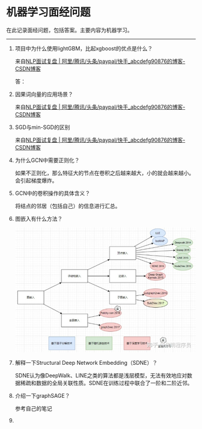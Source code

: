# 机器学习面经问题

在此记录面经问题，包括答案。主要内容为机器学习。

---

1. 项目中为什么使用lightGBM，比起xgboost的优点是什么？

   来自[NLP面试复盘 | 阿里/腾讯/头条/paypal/快手_abcdefg90876的博客-CSDN博客](https://blog.csdn.net/abcdefg90876/article/details/107398761)

   答：

2. 因果词向量的应用场景？

   来自[NLP面试复盘 | 阿里/腾讯/头条/paypal/快手_abcdefg90876的博客-CSDN博客](https://blog.csdn.net/abcdefg90876/article/details/107398761)

3. SGD与min-SGD的区别

   来自[NLP面试复盘 | 阿里/腾讯/头条/paypal/快手_abcdefg90876的博客-CSDN博客](https://blog.csdn.net/abcdefg90876/article/details/107398761)

4. 为什么GCN中需要正则化？

   如果不正则化，那么特征大的节点在卷积之后越来越大，小的就会越来越小。会引起梯度爆炸。

5. GCN中的卷积操作的具体含义？

   将结点的邻居（包括自己）的信息进行汇总。

6. 图嵌入有什么方法？

   ![img](question.assets/v2-dec88aaaa67d5971819d9ed3a0db30a9_b.jpg)

7. 解释一下Structural Deep Network Embedding（SDNE）？

   SDNE认为像DeepWalk、LINE之类的算法都是浅层模型，无法有效地应对数据稀疏和数据的全局关联性质。SDNE在训练过程中联合了一阶和二阶近邻。

8. 介绍一下graphSAGE？

   参考自己的笔记

9. 

